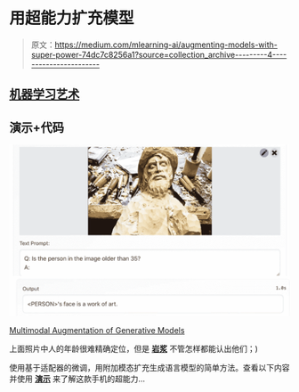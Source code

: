 # 用超能力扩充模型

> 原文：<https://medium.com/mlearning-ai/augmenting-models-with-super-power-74dc7c8256a1?source=collection_archive---------4----------------------->

## [机器学习艺术](https://mlearning.substack.com)

## 演示+代码

[![](img/8357410bd36928ac567100852e6e041d.png)](https://mlearning.substack.com/p/the-aesthetics-of-machine-learning?r=z7zu8&s=w&utm_campaign=post&utm_medium=web)

[Multimodal Augmentation of Generative Models](https://mlearning.substack.com/p/the-aesthetics-of-machine-learning?r=z7zu8&s=w&utm_campaign=post&utm_medium=web)

上面照片中人的年龄很难精确定位，但是 [**岩浆**](#9b09) 不管怎样都能认出他们；)

使用基于适配器的微调，用附加模态扩充生成语言模型的简单方法。查看以下内容并使用 [**演示**](#537c) 来了解这款手机的超能力…